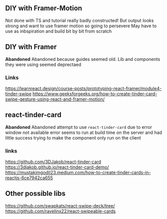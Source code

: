 ## DIY with Framer-Motion

Not done with TS and tutorial really badly constructed!
But output looks strong and want to use framer motion so going to persevere
May have to use as inbspiration and build bit by bit from scratch

## DIY with Framer

**Abandoned**
Abandoned because guides seemed old. Lib and components they were using seemed deprectaed

### Links

https://learnreact.design/course-posts/prototyping-react-framer/module4-tinder-swipe
https://www.geeksforgeeks.org/how-to-create-tinder-card-swipe-gesture-using-react-and-framer-motion/

## react-tinder-card

**Abandoned**
Abandoned attempt to use `react-tinder-card` due to error
window not available error
seems to run at build time on the server
and had little success trying to make the component only run on the client

### links

https://github.com/3DJakob/react-tinder-card
https://3djakob.github.io/react-tinder-card-demo/
https://mustakimgodil23.medium.com/how-to-create-tinder-cards-in-reactjs-6ce7942ca655

## Other possible libs

https://github.com/swapkats/react-swipe-deck/tree/
https://github.com/ravelinx22/react-swipeable-cards
